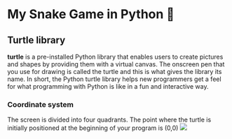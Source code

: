 # My Snake Game in Python 🐍

## Turtle library
**turtle** is a pre-installed Python library that enables users to create pictures and shapes by providing them with a virtual canvas. The onscreen pen that you use for drawing is called the turtle and this is what gives the library its name. In short, the Python turtle library helps new programmers get a feel for what programming with Python is like in a fun and interactive way.

### Coordinate system
The screen is divided into four quadrants. The point where the turtle is initially positioned at the beginning of your program is (0,0)
![](https://i.imgur.com/0P3v93Q.png)

